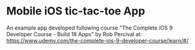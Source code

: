 # Mobile iOS tic-tac-toe App

An example app developed following course "The Complete iOS 9 Developer Course - Build 18 Apps" by Rob Percival at:
https://www.udemy.com/the-complete-ios-9-developer-course/learn/#/
